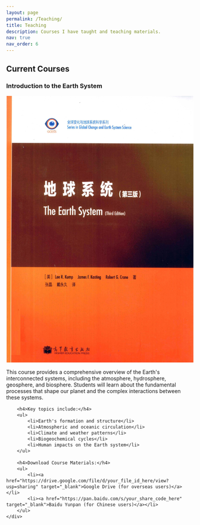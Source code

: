 ```yaml
---
layout: page
permalink: /Teaching/
title: Teaching
description: Courses I have taught and teaching materials.
nav: true
nav_order: 6
---
```


## Current Courses

### Introduction to the Earth System

<div class="row">
    <div class="col-sm-4 mt-3 mt-md-0">
        <img class="img-fluid rounded z-depth-1" src="/assets/img/earth_system.jpg" alt="Earth System" title="Earth System"/>
    </div>
    <div class="col-sm-8 mt-3 mt-md-0">
        <p>
            This course provides a comprehensive overview of the Earth's interconnected systems, including the atmosphere, hydrosphere, geosphere, and biosphere. Students will learn about the fundamental processes that shape our planet and the complex interactions between these systems.
        </p>

        <h4>Key topics include:</h4>
        <ul>
            <li>Earth's formation and structure</li>
            <li>Atmospheric and oceanic circulation</li>
            <li>Climate and weather patterns</li>
            <li>Biogeochemical cycles</li>
            <li>Human impacts on the Earth system</li>
        </ul>

        <h4>Download Course Materials:</h4>
        <ul>
            <li><a href="https://drive.google.com/file/d/your_file_id_here/view?usp=sharing" target="_blank">Google Drive (for overseas users)</a></li>
            <li><a href="https://pan.baidu.com/s/your_share_code_here" target="_blank">Baidu Yunpan (for Chinese users)</a></li>
        </ul>
    </div>
</div>



